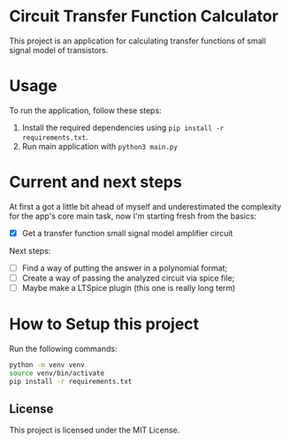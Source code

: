 # Circuit Transfer Function Calculator

This project is an application for calculating transfer functions of small signal model of transistors.

# Usage

To run the application, follow these steps:

1. Install the required dependencies using `pip install -r requirements.txt`.
2. Run main application with `python3 main.py`

# Current and next steps

At first a got a little bit ahead of myself and underestimated the complexity for the app's core main task, now I'm starting fresh from the basics:
- [x] Get a transfer function small signal model amplifier circuit

Next steps:

- [ ] Find a way of putting the answer in a polynomial format;
- [ ] Create a way of passing the analyzed circuit via spice file;
- [ ] Maybe make a LTSpice plugin (this one is really long term)

# How to Setup this project

Run the following commands:

```bash
python -m venv venv
source venv/bin/activate
pip install -r requirements.txt
```

## License

This project is licensed under the MIT License.

